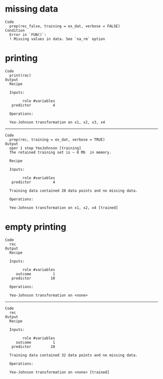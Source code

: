 # missing data

    Code
      prep(rec_false, training = ex_dat, verbose = FALSE)
    Condition
      Error in `FUN()`:
      ! Missing values in data. See `na_rm` option

# printing

    Code
      print(rec)
    Output
      Recipe
      
      Inputs:
      
            role #variables
       predictor          4
      
      Operations:
      
      Yeo-Johnson transformation on x1, x2, x3, x4

---

    Code
      prep(rec, training = ex_dat, verbose = TRUE)
    Output
      oper 1 step YeoJohnson [training] 
      The retained training set is ~ 0 Mb  in memory.
      
      Recipe
      
      Inputs:
      
            role #variables
       predictor          4
      
      Training data contained 20 data points and no missing data.
      
      Operations:
      
      Yeo-Johnson transformation on x1, x2, x4 [trained]

# empty printing

    Code
      rec
    Output
      Recipe
      
      Inputs:
      
            role #variables
         outcome          1
       predictor         10
      
      Operations:
      
      Yeo-Johnson transformation on <none>

---

    Code
      rec
    Output
      Recipe
      
      Inputs:
      
            role #variables
         outcome          1
       predictor         10
      
      Training data contained 32 data points and no missing data.
      
      Operations:
      
      Yeo-Johnson transformation on <none> [trained]

